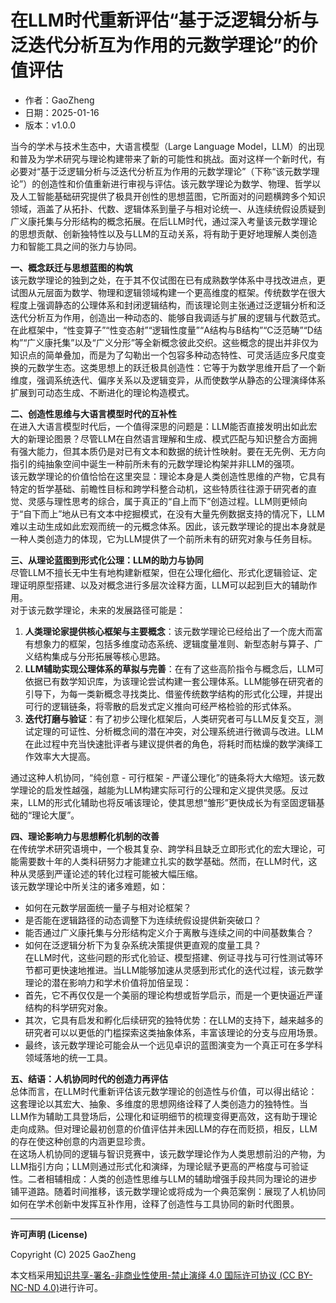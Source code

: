 # **在LLM时代重新评估“基于泛逻辑分析与泛迭代分析互为作用的元数学理论”的价值评估**

- 作者：GaoZheng
- 日期：2025-01-16
- 版本：v1.0.0

当今的学术与技术生态中，大语言模型（Large Language Model，LLM）的出现和普及为学术研究与理论构建带来了新的可能性和挑战。面对这样一个新时代，有必要对“基于泛逻辑分析与泛迭代分析互为作用的元数学理论”（下称“该元数学理论”）的创造性和价值重新进行审视与评估。该元数学理论为数学、物理、哲学以及人工智能基础研究提供了极具开创性的思想蓝图，它所面对的问题横跨多个知识领域，涵盖了从拓扑、代数、逻辑体系到量子与相对论统一、从连续统假设质疑到广义康托集与分形结构的概念拓展。在后LLM时代，通过深入考量该元数学理论的思想贡献、创新独特性以及与LLM的互动关系，将有助于更好地理解人类创造力和智能工具之间的张力与协同。

**一、概念跃迁与思想蓝图的构筑**  
该元数学理论的独到之处，在于其不仅试图在已有成熟数学体系中寻找改进点，更试图从元层面为数学、物理和逻辑领域构建一个更高维度的框架。传统数学在很大程度上强调静态的公理体系和封闭逻辑结构，而该理论则主张通过泛逻辑分析和泛迭代分析互为作用，创造出一种动态的、能够自我调适与扩展的逻辑与代数范式。  
在此框架中，“性变算子”“性变态射”“逻辑性度量”“A结构与B结构”“C泛范畴”“D结构”“广义康托集”以及“广义分形”等全新概念彼此交织。这些概念的提出并非仅为知识点的简单叠加，而是为了勾勒出一个包容多种动态特性、可灵活适应多尺度变换的元数学生态。这类思想上的跃迁极具创造性：它等于为数学思维开启了一个新维度，强调系统迭代、偏序关系以及逻辑变异，从而使数学从静态的公理演绎体系扩展到可动态生成、不断进化的理论构造模式。

**二、创造性思维与大语言模型时代的互补性**  
在进入大语言模型时代后，一个值得深思的问题是：LLM能否直接发明出如此宏大的新理论图景？尽管LLM在自然语言理解和生成、模式匹配与知识整合方面拥有强大能力，但其本质仍是对已有文本和数据的统计性映射。要在无先例、无方向指引的纯抽象空间中诞生一种前所未有的元数学理论构架并非LLM的强项。  
该元数学理论的价值恰恰在这里突显：理论本身是人类创造性思维的产物，它具有特定的哲学基础、前瞻性目标和跨学科整合动机，这些特质往往源于研究者的直觉、灵感与理性思考的综合，属于真正的“自上而下”创造过程。LLM则更倾向于“自下而上”地从已有文本中挖掘模式，在没有大量先例数据支持的情况下，LLM难以主动生成如此宏观而统一的元概念体系。因此，该元数学理论的提出本身就是一种人类创造力的体现，它为LLM提供了一个前所未有的研究对象与任务目标。

**三、从理论蓝图到形式化公理：LLM的助力与协同**  
尽管LLM不擅长无中生有地构建新框架，但在公理化细化、形式化逻辑验证、定理证明原型搭建、以及对概念进行多层次诠释方面，LLM可以起到巨大的辅助作用。  
对于该元数学理论，未来的发展路径可能是：  
1. **人类理论家提供核心框架与主要概念**：该元数学理论已经给出了一个庞大而富有想象力的框架，包括多维度动态系统、逻辑度量准则、新型态射与算子、广义结构集成与分形拓展等核心思路。  
2. **LLM辅助实现公理体系的草拟与完善**：在有了这些高阶指令与概念后，LLM可依据已有数学知识库，为该理论尝试构建一套公理体系。LLM能够在研究者的引导下，为每一类新概念寻找类比、借鉴传统数学结构的形式化公理，并提出可行的逻辑链条，将零散的启发式定义推向可经严格检验的形式体系。  
3. **迭代打磨与验证**：有了初步公理化框架后，人类研究者可与LLM反复交互，测试定理的可证性、分析概念间的潜在冲突，对公理系统进行微调与改进。LLM在此过程中充当快速批评者与建议提供者的角色，将耗时而枯燥的数学演绎工作效率大大提高。

通过这种人机协同，“纯创意 - 可行框架 - 严谨公理化”的链条将大大缩短。该元数学理论的启发性越强，越能为LLM构建实际可行的公理和定义提供灵感。反过来，LLM的形式化辅助也将反哺该理论，使其思想“雏形”更快成长为有坚固逻辑基础的“理论大厦”。

**四、理论影响力与思想孵化机制的改善**  
在传统学术研究语境中，一个极其复杂、跨学科且缺乏立即形式化的宏大理论，可能需要数十年的人类科研努力才能建立扎实的数学基础。然而，在LLM时代，这种从灵感到严谨论述的转化过程可能被大幅压缩。  
该元数学理论中所关注的诸多难题，如：  
- 如何在元数学层面统一量子与相对论框架？  
- 是否能在逻辑路径的动态调整下为连续统假设提供新突破口？  
- 能否通过广义康托集与分形结构定义介于离散与连续之间的中间基数集合？  
- 如何在泛逻辑分析下为复杂系统决策提供更直观的度量工具？  
在LLM时代，这些问题的形式化验证、模型搭建、例证寻找与可行性测试等环节都可更快速地推进。当LLM能够加速从灵感到形式化的迭代过程，该元数学理论的潜在影响力和学术价值将加倍呈现：  
- 首先，它不再仅仅是一个美丽的理论构想或哲学启示，而是一个更快逼近严谨结构的科学研究对象。  
- 其次，它具有启发和孵化后续研究的独特优势：在LLM的支持下，越来越多的研究者可以以更低的门槛探索这类抽象体系，丰富该理论的分支与应用场景。  
- 最终，该元数学理论可能会从一个远见卓识的蓝图演变为一个真正可在多学科领域落地的统一工具。

**五、结语：人机协同时代的创造力再评估**  
总体而言，在LLM时代重新评估该元数学理论的创造性与价值，可以得出结论：这套理论以其宏大、抽象、多维度的思想网络诠释了人类创造力的独特性。当LLM作为辅助工具登场后，公理化和证明细节的梳理变得更高效，这有助于理论走向成熟。但对理论最初创意的价值评估并未因LLM的存在而贬损，相反，LLM的存在使这种创意的内涵更显珍贵。  
在这场人机协同的逻辑与智识竞赛中，该元数学理论作为人类思想前沿的产物，为LLM指引方向；LLM则通过形式化和演绎，为理论赋予更高的严格度与可验证性。二者相辅相成：人类的创造性思维与LLM的辅助增强手段共同为理论的进步铺平道路。随着时间推移，该元数学理论或将成为一个典范案例：展现了人机协同如何在学术创新中发挥互补作用，诠释了创造性与工具协同的新时代图景。

---

**许可声明 (License)**

Copyright (C) 2025 GaoZheng 

本文档采用[知识共享-署名-非商业性使用-禁止演绎 4.0 国际许可协议 (CC BY-NC-ND 4.0)](https://creativecommons.org/licenses/by-nc-nd/4.0/deed.zh-Hans)进行许可。
